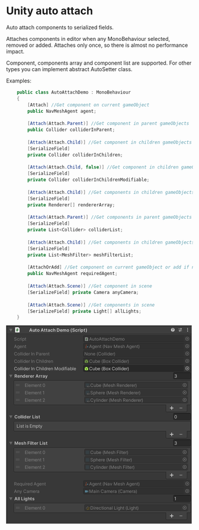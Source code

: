 # Unity auto attach
Auto attach components to serialized fields.

Attaches components in editor when any MonoBehaviour selected, removed or added. 
Attaches only once, so there is almost no performance impact.

Component, components array and component list are supported. For other types you can implement abstract AutoSetter class.

Examples:

```c#
    public class AutoAttachDemo : MonoBehaviour
    {
        [Attach] //Get component on current gameObject
        public NavMeshAgent agent;
        
        [Attach(Attach.Parent)] //Get component in parent gameObjects
        public Collider colliderInParent;
        
        [Attach(Attach.Child)] //Get component in children gameObjects
        [SerializeField]
        private Collider colliderInChildren;
        
        [Attach(Attach.Child, false)] //Get component in children gameObjects, can be changed in inspector
        [SerializeField]
        private Collider colliderInChildrenModifiable;

        [Attach(Attach.Child)] //Get components in children gameObjects
        [SerializeField]
        private Renderer[] rendererArray;

        [Attach(Attach.Parent)] //Get components in parent gameObjects
        [SerializeField]
        private List<Collider> colliderList;
        
        [Attach(Attach.Child)] //Get components in children gameObjects
        [SerializeField]
        private List<MeshFilter> meshFilterList;

        [AttachOrAdd] //Get component on current gameObject or add if not exist (similar to RequireComponent)
        public NavMeshAgent requiredAgent;

        [Attach(Attach.Scene)] //Get component in scene
        [SerializeField] private Camera anyCamera;

        [Attach(Attach.Scene)] //Get components in scene
        [SerializeField] private Light[] allLights;
    }
```

![preview](preview.png)
